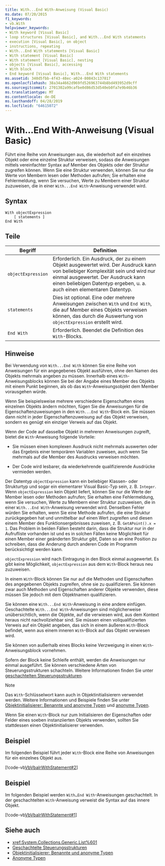 ```yaml
---
title: With...End With-Anweisung (Visual Basic)
ms.date: 07/20/2015
f1_keywords:
- vb.With
helpviewer_keywords:
- With keyword [Visual Basic]
- loop structures [Visual Basic], and With...End With statements
- execution [Visual Basic], on object
- instructions, repeating
- With...End With statements [Visual Basic]
- With statement [Visual Basic]
- With statement [Visual Basic], nesting
- objects [Visual Basic], accessing
- With block
- End keyword [Visual Basic], With...End With statements
ms.assetid: 340d5fbb-4f43-48ec-a024-80843c137817
ms.openlocfilehash: 38a34a4662d969fd526963744b8bd493952d9cff
ms.sourcegitcommit: 2701302a99cafbe0d86d53d540eb0fa7e9b46b36
ms.translationtype: MT
ms.contentlocale: de-DE
ms.lasthandoff: 04/28/2019
ms.locfileid: "64615072"
---
```

# <a name="withend-with-statement-visual-basic"></a>With...End With-Anweisung (Visual Basic)
Führt eine Reihe von Anweisungen aus, die wiederholt auf ein einzelnes Objekt oder eine einzelne Struktur verweisen, sodass die Anweisungen mittels vereinfachter Syntax auf Member des Objekts oder der Struktur zugreifen können.  Wenn Sie eine Struktur verwenden, können Sie nur die Werte von Membern lesen oder Methoden aufrufen; Sie erhalten eine Fehlermeldung, wenn Sie versuchen, Werte zu Membern einer Struktur zuzuweisen, die in einer `With...End With`-Anweisung verwendet wird.  
  
## <a name="syntax"></a>Syntax  
  
```  
With objectExpression  
    [ statements ]  
End With  
```  
  
## <a name="parts"></a>Teile  
  
|Begriff|Definition|  
|---|---|  
|`objectExpression`|Erforderlich. Ein Ausdruck, der zu einem Objekt ausgewertet wird. Der Ausdruck kann von beliebiger Komplexität sein und wird nur einmal ausgewertet. Der Ausdruck kann einen beliebigen Datentyp ergeben, u. a. auch einen elementaren Datentyp.|  
|`statements`|Dies ist optional. Eine oder mehrere Anweisungen zwischen `With` und `End With`, die auf Member eines Objekts verweisen können, das durch die Auswertung von `objectExpression` erstellt wird.|  
|`End With`|Erforderlich. Beendet die Definition des `With`-Blocks.|  
  
## <a name="remarks"></a>Hinweise  
 Bei Verwendung von `With...End With` können Sie eine Reihe von Anweisungen für ein angegebenes Objekt ausführen, ohne den Namen des Objekts mehrmals angeben zu müssen. Innerhalb eines `With`-Anweisungsblocks können Sie bei der Angabe eines Member des Objekts mit einem Punkt beginnen, als ob das `With`-Anweisungsobjekt dem Member vorausgehen würde.  
  
 Wenn Sie beispielsweise mehrere verschiedene Eigenschaften eines einzelnen Objekts ändern möchten, fügen Sie die Anweisungen für die Eigenschaftenzuweisungen in den `With...End With`-Block ein. Sie müssen dann nicht in jeder Eigenschaftenzuweisung auf das Objekt verweisen, sondern es genügt ein einziger Verweis auf das Objekt.  
  
 Wenn der Code auf dasselbe Objekt in mehreren Anweisungen zugreift, bietet die `With`-Anweisung folgende Vorteile:  
  
- Sie müssen einen komplexen Ausdruck nicht mehrmals auswerten oder das Ergebnis einer temporären Variablen zuweisen, auch wenn Sie mehrmals auf die Member des Ausdrucks verweisen möchten.  
  
- Der Code wird lesbarer, da wiederkehrende qualifizierende Ausdrücke vermieden werden.  
  
 Der Datentyp `objectExpression` kann ein beliebiger Klassen- oder Strukturtyp und sogar ein elementarer Visual Basic-Typ sein, z. B. `Integer`.  Wenn `objectExpression` kein Objekt liefert, können Sie nur die Werte der Member lesen oder Methoden aufrufen; Sie erhalten eine Fehlermeldung, wenn Sie versuchen, Werte zu Membern einer Struktur zuzuweisen, die in einer `With...End With`-Anweisung verwendet wird.  Denselben Fehler würden Sie erhalten, wenn Sie eine Methode aufrufen, die eine Struktur zurückgegeben hat und unmittelbar auf einen Wert zugreifen und diesen einem Member des Funktionsergebnisses zuweisen, z. B. `GetAPoint().x = 1`.  Das Problem in beiden Fällen besteht darin, dass die Struktur nur in der Aufrufliste vorhanden ist und es in solchen Fällen keine Möglichkeit für einen Member einer geänderten Struktur gibt, Daten so an eine Position zu schreiben, dass die Änderung durch anderen Code im Programm berücksichtigt werden kann.  
  
 `objectExpression` wird nach Eintragung in den Block einmal ausgewertet. Es gibt keine Möglichkeit, `objectExpression` aus dem `With`-Block heraus neu zuzuweisen.  
  
 In einem `With`-Block können Sie nur auf die Methoden und Eigenschaften des angegebenen Objekts zugreifen, ohne sie zu qualifizieren. Sie können zwar auch Methoden und Eigenschaften anderer Objekte verwenden, diese müssen Sie jedoch mit dem Objektnamen qualifizieren.  
  
 Sie können eine `With...End With`-Anweisung in eine andere einfügen. Geschachtelte `With...End With`-Anweisungen sind möglicherweise unübersichtlich, wenn die Objekte, auf die verwiesen wird, aus dem Kontext heraus nicht nachvollziehbar sind. Sie müssen einen vollqualifizierten Verweis auf ein Objekt angeben, das sich in einem äußeren `With`-Block befindet, wenn aus einem inneren `With`-Block auf das Objekt verwiesen wird.  
  
 Sie können von außerhalb eines Blocks keine Verzweigung in einen `With`-Anweisungsblock vornehmen.  
  
 Sofern der Block keine Schleife enthält, werden die Anweisungen nur einmal ausgeführt. Sie können verschiedene Arten von Steuerungsstrukturen schachteln. Weitere Informationen finden Sie unter [geschachtelten Steuerungsstrukturen](../../../visual-basic/programming-guide/language-features/control-flow/nested-control-structures.md).  
  
> [!NOTE]
>  Das `With`-Schlüsselwort kann auch in Objektinitialisierern verwendet werden. Weitere Informationen und Beispiele finden Sie unter [Objektinitialisierer: Benannte und anonyme Typen](../../../visual-basic/programming-guide/language-features/objects-and-classes/object-initializers-named-and-anonymous-types.md) und [anonyme Typen](../../../visual-basic/programming-guide/language-features/objects-and-classes/anonymous-types.md).  
>   
>  Wenn Sie einen `With`-Block nur zum Initialisieren der Eigenschaften oder Felder eines soeben instanziierten Objekts verwenden, sollten Sie stattdessen einen Objektinitialisierer verwenden.  
  
## <a name="example"></a>Beispiel  
 Im folgenden Beispiel führt jeder `With`-Block eine Reihe von Anweisungen für ein einzelnes Objekt aus.  
  
 [!code-vb[VbVbalrWithStatement#2](~/samples/snippets/visualbasic/VS_Snippets_VBCSharp/vbvbalrwithstatement/vb/mainwindow.xaml.vb#2)]  
  
## <a name="example"></a>Beispiel  
 Im folgenden Beispiel werden `With…End With`-Anweisungen geschachtelt. In der geschachtelten `With`-Anweisung verweist die Syntax auf das innere Objekt.  
  
 [!code-vb[VbVbalrWithStatement#1](~/samples/snippets/visualbasic/VS_Snippets_VBCSharp/vbvbalrwithstatement/vb/mainwindow.xaml.vb#1)]  
  
## <a name="see-also"></a>Siehe auch

- <xref:System.Collections.Generic.List%601>
- [Geschachtelte Steuerungsstrukturen](../../../visual-basic/programming-guide/language-features/control-flow/nested-control-structures.md)
- [Objektinitialisierer: Benannte und anonyme Typen](../../../visual-basic/programming-guide/language-features/objects-and-classes/object-initializers-named-and-anonymous-types.md)
- [Anonyme Typen](../../../visual-basic/programming-guide/language-features/objects-and-classes/anonymous-types.md)
